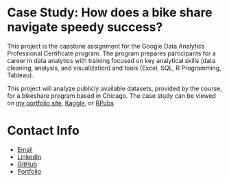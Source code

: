 # Case Study: How does a bike share navigate speedy success?

This project is the capstone assignment for the Google Data Analytics Professional Certificate program. The program prepares participants for a career in data analytics with training focused on key analytical skills (data cleaning, analysis, and visualization) and tools (Excel, SQL, R Programming, Tableau).

This project will analyze publicly available datasets, provided by the course, for a bikeshare program based in Chicago. The case study can be viewed on [my portfolio site](https://ananfito.github.io/case-study_cyclistic/case_study_01_cyclistic.html), [Kaggle](https://www.kaggle.com/code/anthonynanfito/cyclistic-bike-share-a-case-study), or [RPubs](https://rpubs.com/anthonynanfito/case_study_cyclistic)

# Contact Info
- <a href="mailto:msg.for.anthony.p6ht3@simplelogin.com?subject=Nice Case Study Project&body=Hey Anthony, I saw your Case Study. Let's talk!">Email</a>
- [LinkedIn](https://www.linkedin.com/in/anthonynanfito/)
- [GitHub](https://www.github.com/ananfito)
- [Portfolio](https://ananfito.github.io)
